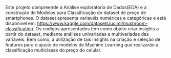Este projeto compreende a Análise exploratória de Dados(EDA) e a construção de Modelos para Classificação do dataset de preço de smartphones. O dataset apresenta variavéis numéricas e categóricas e está disponivel em: https://www.kaggle.com/datasets/uciml/mushroom-classification. 
Os codigos apresentados tem como objeto criar insights a partir do dataset, mediante análises univariadas e multivariadas das variáveis. Bem como, a utilização de tais insights na criação e seleção de features para o ajuste de modelos de Machine Learning que realizarão a classificação multiclasse do preço do celular.
